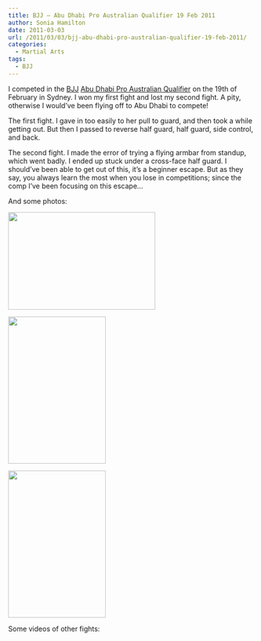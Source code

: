 ```yaml
---
title: BJJ – Abu Dhabi Pro Australian Qualifier 19 Feb 2011
author: Sonia Hamilton
date: 2011-03-03
url: /2011/03/03/bjj-abu-dhabi-pro-australian-qualifier-19-feb-2011/
categories:
  - Martial Arts
tags:
  - BJJ
---
```

I competed in the [BJJ][1] [Abu Dhabi Pro Australian Qualifier][2] on the 19th of February in Sydney. I won my first fight and lost my second fight. A pity, otherwise I would&#8217;ve been flying off to Abu Dhabi to compete!

The first fight. I gave in too easily to her pull to guard, and then took a while getting out. But then I passed to reverse half guard, half guard, side control, and back.

<span class="youtube"></span>

The second fight. I made the error of trying a flying armbar from standup, which went badly. I ended up stuck under a cross-face half guard. I should&#8217;ve been able to get out of this, it&#8217;s a beginner escape. But as they say, you always learn the most when you lose in competitions; since the comp I&#8217;ve been focusing on this escape&#8230;

<span class="youtube"></span>

And some photos:

[<img class="aligncenter size-medium wp-image-869" title="DSC_0674" src="http://blog.snowfrog.net/wp-content/uploads/2011/03/dsc_0674.jpg?w=300" alt="" width="300" height="199" />][3]

[<img class="aligncenter size-medium wp-image-870" title="DSC_0676" src="http://blog.snowfrog.net/wp-content/uploads/2011/03/dsc_0676.jpg?w=199" alt="" width="199" height="300" />][4]

[<img class="aligncenter size-medium wp-image-871" title="DSC_0677" src="http://blog.snowfrog.net/wp-content/uploads/2011/03/dsc_0677.jpg?w=199" alt="" width="199" height="300" />][5]

Some videos of other fights:

<!--more-->

<span class="youtube"></span>

&nbsp;

<span class="youtube"></span>

&nbsp;

<span class="youtube"></span>

&nbsp;

<span class="youtube"></span>

&nbsp;

<span class="youtube"></span>

 [1]: http://en.wikipedia.org/wiki/Brazilian_Jiu-Jitsu
 [2]: http://www.abudhabiproaustralia.com/
 [3]: http://blog.snowfrog.net/wp-content/uploads/2011/03/dsc_0674.jpg
 [4]: http://blog.snowfrog.net/wp-content/uploads/2011/03/dsc_0676.jpg
 [5]: http://blog.snowfrog.net/wp-content/uploads/2011/03/dsc_0677.jpg
